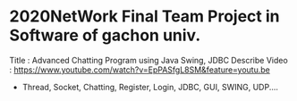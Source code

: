 # 2020NetWork Final Team Project in Software of gachon univ.

Title : Advanced Chatting Program using Java Swing, JDBC
Describe Video : https://www.youtube.com/watch?v=EpPASfgL8SM&feature=youtu.be
* Thread, Socket, Chatting, Register, Login, JDBC, GUI, SWING, UDP....
